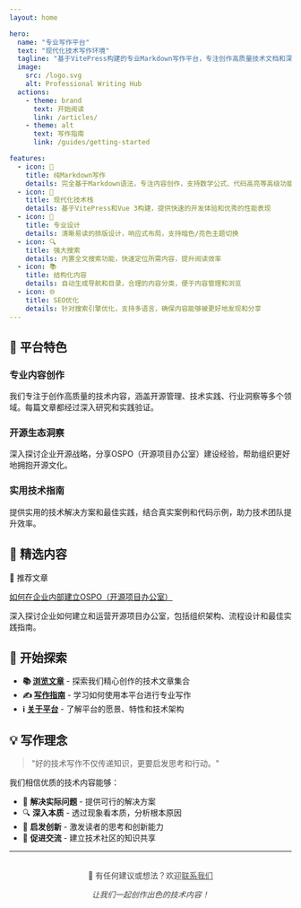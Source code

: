 ```yaml
---
layout: home

hero:
  name: "专业写作平台"
  text: "现代化技术写作环境"
  tagline: "基于VitePress构建的专业Markdown写作平台，专注创作高质量技术文档和深度文章"
  image:
    src: /logo.svg
    alt: Professional Writing Hub
  actions:
    - theme: brand
      text: 开始阅读
      link: /articles/
    - theme: alt
      text: 写作指南
      link: /guides/getting-started

features:
  - icon: 📝
    title: 纯Markdown写作
    details: 完全基于Markdown语法，专注内容创作，支持数学公式、代码高亮等高级功能
  - icon: 🚀
    title: 现代化技术栈
    details: 基于VitePress和Vue 3构建，提供快速的开发体验和优秀的性能表现
  - icon: 🎨
    title: 专业设计
    details: 清晰易读的排版设计，响应式布局，支持暗色/亮色主题切换
  - icon: 🔍
    title: 强大搜索
    details: 内置全文搜索功能，快速定位所需内容，提升阅读效率
  - icon: 📚
    title: 结构化内容
    details: 自动生成导航和目录，合理的内容分类，便于内容管理和浏览
  - icon: 🌐
    title: SEO优化
    details: 针对搜索引擎优化，支持多语言，确保内容能够被更好地发现和分享
---
```


## 🎯 平台特色

### 专业内容创作

我们专注于创作高质量的技术内容，涵盖开源管理、技术实践、行业洞察等多个领域。每篇文章都经过深入研究和实践验证。

### 开源生态洞察

深入探讨企业开源战略，分享OSPO（开源项目办公室）建设经验，帮助组织更好地拥抱开源文化。

### 实用技术指南

提供实用的技术解决方案和最佳实践，结合真实案例和代码示例，助力技术团队提升效率。

## 📖 精选内容

<div class="tip custom-block">
  <p class="custom-block-title">🌟 推荐文章</p>
  <p><a href="/articles/ospo-guide">如何在企业内部建立OSPO（开源项目办公室）</a></p>
  <p>深入探讨企业如何建立和运营开源项目办公室，包括组织架构、流程设计和最佳实践指南。</p>
</div>

## 🚀 开始探索

- **📚 [浏览文章](/articles/)** - 探索我们精心创作的技术文章集合
- **✍️ [写作指南](/guides/)** - 学习如何使用本平台进行专业写作
- **ℹ️ [关于平台](/about)** - 了解平台的愿景、特性和技术架构

## 💡 写作理念

> "好的技术写作不仅传递知识，更要启发思考和行动。"

我们相信优质的技术内容能够：
- 🎯 **解决实际问题** - 提供可行的解决方案
- 🔍 **深入本质** - 透过现象看本质，分析根本原因
- 🌱 **启发创新** - 激发读者的思考和创新能力
- 🤝 **促进交流** - 建立技术社区的知识共享

---

<div style="text-align: center; margin-top: 2rem; opacity: 0.8;">
  <p>📧 有任何建议或想法？欢迎<a href="/about#联系我们">联系我们</a></p>
  <p><em>让我们一起创作出色的技术内容！</em></p>
</div>
